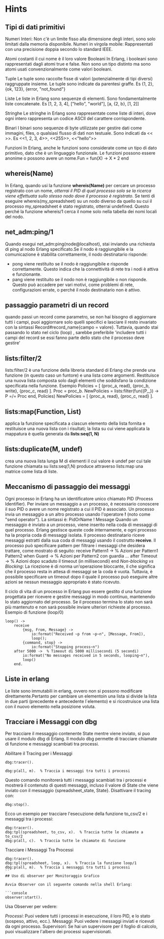 # Hints

## Tipi di dati primitivi

Numeri
Interi: Non c'è un limite fisso alla dimensione degli interi, sono solo limitati dalla memoria disponibile.
Numeri in virgola mobile: Rappresentati con una precisione doppia secondo lo standard IEEE.

Atomi
costanti il cui nome è il loro valore
Booleani
In Erlang, i booleani sono rappresentati dagli atomi true e false. Non sono un tipo distinto ma sono atomi usati convenzionalmente come valori booleani.

Tuple
Le tuple sono raccolte fisse di valori (potenzialmente di tipi diversi) raggruppate insieme. Le tuple sono indicate da parentesi graffe. Es {1, 2}, {ok, 123}, {error, "not_found"}

Liste
Le liste in Erlang sono sequenze di elementi. Sono fondamentalmente liste concatenate. Es [1, 2, 3, 4], ["hello", "world"], [a, {2, b}, [1, 2]]

Stringhe
Le stringhe in Erlang sono rappresentate come liste di interi, dove ogni intero rappresenta un codice ASCII del carattere corrispondente.

Binari
I binari sono sequenze di byte utilizzate per gestire dati come immagini, files, o qualsiasi flusso di dati non testuale. Sono indicati da << >>. Es <<1, 2, 3, 4>>, <<255>>, <<"hello">>

Funzioni
In Erlang, anche le funzioni sono considerate come un tipo di dato primitivo, dato che è un linguaggio funzionale. Le funzioni possono essere anonime o possono avere un nome.Fun = fun(X) -> X * 2 end

## whereis(Name)

In Erlang, quando usi la funzione **whereis(Name)** per cercare un processo registrato con un nome, *otterrai il PID di quel processo solo se la ricerca viene effettuata sullo stesso nodo dove il processo è registrato*. Se tenti di eseguire whereis(my_spreadsheet) su un nodo diverso da quello su cui il processo my_spreadsheet è stato registrato, otterrai undefined. Questo perché la funzione whereis/1 cerca il nome solo nella tabella dei nomi locali del nodo.

## net_adm:ping/1

Quando esegui net_adm:ping(node@localhost), stai inviando una richiesta di ping al nodo Erlang specificato.Se il nodo è raggiungibile e la comunicazione è stabilita correttamente, il nodo destinatario risponde:

- pong viene restituito se il nodo è raggiungibile e risponde correttamente. Questo indica che la connettività di rete tra i nodi è attiva e funzionante.
- pang viene restituito se il nodo non è raggiungibile o non risponde. Questo può accadere per vari motivi, come problemi di rete, configurazioni errate, o perché il nodo destinatario non è attivo.

## passaggio parametri di un record

quando passi un record come parametro, se non hai bisogno di aggiornare tutti i campi, puoi aggiornare solo quelli specifici e lasciare il resto invariato con la sintassi Record#record_name{campo = valore}.
 Tuttavia, quando stai passando lo stato nel ciclo (loop) , sarebbe preferibile 'includere tutti i campi del record se essi fanno parte dello stato che il processo deve gestire'

## lists:filter/2

lists:filter/2 è una funzione della libreria standard di Erlang che prende una funzione (in questo caso un funtore) e una lista come argomenti.
Restituisce una nuova lista composta solo dagli elementi che soddisfano la condizione specificata nella funzione.
Esempio
Policies = [
    {proc_a, read},
    {proc_b, write},
    {proc_c, read}
].
Proc = proc_b.
NewPolicies = lists:filter(fun({P,_}) -> P =/= Proc end, Policies)
NewPolicies = [
    {proc_a, read},
    {proc_c, read}
].

## lists:map(Function, List)

applica la funzione specificata a ciascun elemento della lista fornita e restituisce una nuova lista con i risultati;
la lista su cui viene applicata la mappatura è quella generata da **lists:seq(1, N)**

## lists:duplicate(M, undef)

crea una nuova lista lunga M di elementi il cui valore è undef per cui tale funzione chiamata su lists:seq(1,N) produce attraverso lists:map una matrice come lista di liste.

## Meccanismo di passaggio dei messaggi

Ogni processo in Erlang ha un identificatore unico chiamato PID (Process Identifier). Per inviare un messaggio a un processo, è necessario conoscere il suo PID o avere un nome registrato a cui il PID è associato.
Un processo invia un messaggio a un altro processo usando l'operatore **!** (noto come "send operator"). La sintassi è:
PidOrName ! Message
Quando un messaggio è inviato a un processo, viene inserito nella coda di messaggi di quel processo. Erlang gestisce queste code internamente, e ogni processo ha la propria coda di messaggi isolata.
Il processo destinatario riceve messaggi estratti dalla sua coda di messaggi usando il costrutto **receive**. Il processo può specificare pattern per filtrare i messaggi che desidera trattare, come mostrato di seguito:
receive
    Pattern1 ->
        % Azioni per Pattern1
    Pattern2 when Guard ->
        % Azioni per Pattern2 con guardia
    ...
    after Timeout ->
        % Azioni dopo scaduto il timeout (in millisecondi)
end
*Non-blocking vs Blocking*: La ricezione è di norma un'operazione bloccante, il che significa che il processo resta in attesa di messaggi se la coda è vuota. Tuttavia, è possibile specificare un timeout dopo il quale il processo può eseguire altre azioni se nessun messaggio appropriato è stato ricevuto.

Il ciclo di vita di un processo in Erlang puo essere gestito d una funzione progettata per ricevere e gestire messaggi in modo continuo, mantenendo lo stato aggiornato del processo. Se il processo termina lo stato non sarà più mantenuto e non sarà possibile inviare ulteriori richieste al processo.
Esempio di funzione (loop/0)

```console
loop() ->
    receive
        {msg, From, Message} ->
            io:format("Received ~p from ~p~n", [Message, From]),
            loop();
        {command, stop} ->
            io:format("Stopping process~n")
    after 5000 ->  % Timeout di 5000 millisecondi (5 secondi)
        io:format("No messages received in 5 seconds, looping~n"),
        loop()
    end.
```

## Liste in erlang

Le liste sono immutabili in erlang, ovvero non si possono modificare direttamente.Pertanto per cambiare un elementoin una lista si divide la lista in due parti (precedente e antecedente l`elemento) e si ricostruisce una lista con il nuovo elemento nella posizione voluta.

## Tracciare i Messaggi con dbg

Per tracciare il messaggio contenente State mentre viene inviato, si puo usare il modulo dbg di Erlang. Il modulo dbg permette di tracciare chiamate di funzione e messaggi scambiati tra processi.

Abilitare il Tracing per i Messaggi

```console
dbg:tracer().

dbg:p(all, m).  % Traccia i messaggi tra tutti i processi

```

Questo comando monitorerà tutti i messaggi scambiati tra i processi e mostrerà il contenuto di questi messaggi, incluso il valore di State che viene inviato con il messaggio {spreadsheet_state, State}.
Disattivare il tracing con:

```console
dbg:stop().
```

Ecco un esempio per tracciare l'esecuzione della funzione to_csv/2 e i messaggi tra i processi:

```console
dbg:tracer().
dbg:tpl(spreadsheet, to_csv, x).  % Traccia tutte le chiamate a to_csv/2
dbg:p(all, c).  % Traccia tutte le chiamate di funzione
```

Tracciare i Messaggi Tra Processi

```console
dbg:tracer().
dbg:tpl(spreadsheet, loop, x).  % Traccia la funzione loop/1
dbg:p(all, m).  % Traccia i messaggi tra tutti i processi
``
## Uso di observer per Monitoraggio Grafico

Avvia Observer con il seguente comando nella shell Erlang:

```console
observer:start().
```

Usa Observer per vedere:

*Processi*: Puoi vedere tutti i processi in esecuzione, il loro PID, e lo stato (sospeso, attivo, ecc.).
Messaggi: Puoi vedere i messaggi inviati e ricevuti da ogni processo.
Supervisori: Se hai un supervisore per il foglio di calcolo, puoi visualizzare l'albero dei processi supervisionati.